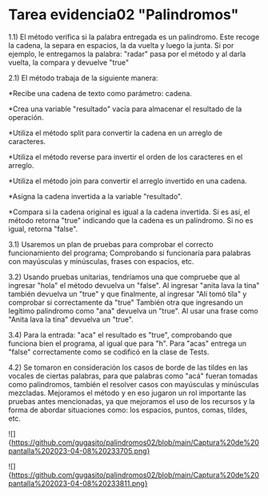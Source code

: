 # Tarea evidencia02 "Palindromos"
1.1) El método verifica si la palabra entregada es un palindromo.
Este recoge la cadena, la separa en espacios,
la da vuelta y luego la junta. Si por ejemplo, le entregamos la palabra:
"radar" pasa por el método y al darla vuelta, la compara y devuelve "true"

2.1) El método trabaja de la siguiente manera:

*Recibe una cadena de texto como parámetro: cadena.

*Crea una variable "resultado" vacía para almacenar el resultado de la operación.

*Utiliza el método split para convertir la cadena en un arreglo de caracteres.

*Utiliza el método reverse para invertir el orden de los caracteres en el arreglo.

*Utiliza el método join para convertir el arreglo invertido en una cadena.

*Asigna la cadena invertida a la variable "resultado".

*Compara si la cadena original es igual a la cadena invertida. Si es así, el método retorna "true" indicando que la cadena es un palíndromo. Si no es igual, retorna "false".

3.1) Usaremos un plan de pruebas para comprobar el correcto funcionamiento del programa;
Comprobando si funcionaría para palabras con mayúsculas y minúsculas, frases con espacios, etc.

3.2) Usando pruebas unitarias, tendríamos una que compruebe que al ingresar "hola" el método devuelva un "false".
Al ingresar "anita lava la tina" también devuelva un "true" y que finalmente, al ingresar "Alí tomó tila" y comprobar si correctamente da "true"
También otra que ingresando un legítimo palíndromo como "ana" devuelva un "true". Al usar una frase como "Anita lava la tina" devuelva un "true".

3.4) Para la entrada: "aca" el resultado es "true", comprobando que funciona bien el programa, al igual que para "h".
Para "acas" entrega un "false" correctamente como se codificó en la clase de Tests.

4.2) Se tomaron en consideración los casos de borde de las tildes en las vocales de ciertas palabras,
para que palabras como "acá" fueran tomadas como palindromos, también el resolver casos con mayúsculas y minúsculas mezcladas.
Mejoramos el método y en eso jugaron un rol importante las pruebas antes mencionadas, ya que mejoramos el uso de los recursos y la forma de abordar situaciones como:
los espacios, puntos, comas, tildes, etc.


![]{https://github.com/gugasito/palindromos02/blob/main/Captura%20de%20pantalla%202023-04-08%20233705.png}

![]{https://github.com/gugasito/palindromos02/blob/main/Captura%20de%20pantalla%202023-04-08%20233811.png}
